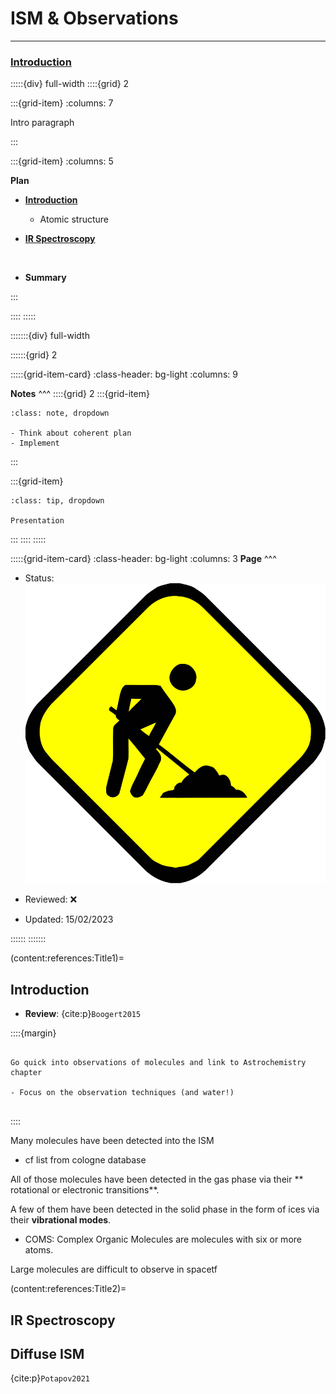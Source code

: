 # ISM & Observations

***

<h3> <strong> <u>  Introduction </u></strong> </h3>

:::::{div} full-width
::::{grid} 2

:::{grid-item}
:columns: 7

Intro paragraph

:::

:::{grid-item}
:columns: 5

**Plan**

- [**Introduction**](content:references:Title1) 
    - Atomic structure
    
- [**IR Spectroscopy**](content:references:Title1) 

<br>

- **Summary**

:::

::::
:::::

:::::::{div} full-width

::::::{grid} 2

:::::{grid-item-card}
:class-header: bg-light
:columns: 9

**Notes**
^^^
::::{grid} 2
:::{grid-item}

```{admonition} To Do
:class: note, dropdown

- Think about coherent plan
- Implement

```

:::

:::{grid-item}

```{admonition} Colaboration
:class: tip, dropdown

Presentation

```
:::
::::
:::::



:::::{grid-item-card}
:class-header: bg-light
:columns: 3
**Page**
^^^

- Status: ![flag alt >](../../Docs/Svg_icons/Under_construction.svg)
  
- Reviewed: &#x274C;
       
- Updated: 15/02/2023
   
::::::
:::::::


(content:references:Title1)=
## Introduction

- **Review**: {cite:p}`Boogert2015`

::::{margin}

```{note}

Go quick into observations of molecules and link to Astrochemistry chapter

- Focus on the observation techniques (and water!)


```

::::

Many molecules have been detected into the ISM

- cf list from cologne database 

All of those molecules have been detected in the gas phase via their ** rotational or electronic transitions**.

A few of them have been detected in the solid phase in the form of ices via their **vibrational modes**.

- COMS: Complex Organic Molecules are molecules with six or more atoms.

Large molecules are difficult to observe in spacetf

(content:references:Title2)=
## IR Spectroscopy


## Diffuse ISM

 {cite:p}`Potapov2021`